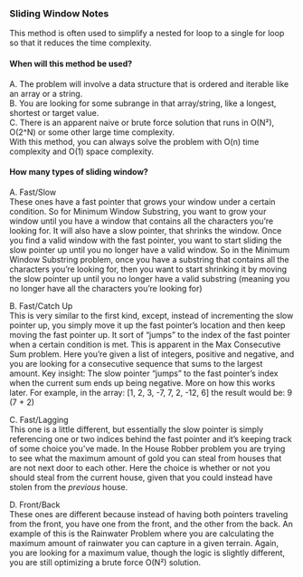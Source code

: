 ### Sliding Window Notes
This method is often used to simplify a nested for loop to a single for loop so that it reduces the time complexity.  
#### When will this method be used?
A. The problem will involve a data structure that is ordered and iterable like an array or a string.  
B. You are looking for some subrange in that array/string, like a longest, shortest or target value.  
C. There is an apparent naive or brute force solution that runs in O(N²), O(2^N) or some other large time complexity.  
With this method, you can always solve the problem with O(n) time complexity and O(1) space complexity.  

#### How many types of sliding window?
A. Fast/Slow  
These ones have a fast pointer that grows your window under a certain condition. So for Minimum Window Substring, you want to grow your window until you have a window that contains all the characters you’re looking for.
It will also have a slow pointer, that shrinks the window. Once you find a valid window with the fast pointer, you want to start sliding the slow pointer up until you no longer have a valid window.
So in the Minimum Window Substring problem, once you have a substring that contains all the characters you’re looking for, then you want to start shrinking it by moving the slow pointer up until you no longer have a valid substring (meaning you no longer have all the characters you’re looking for)  

B. Fast/Catch Up  
This is very similar to the first kind, except, instead of incrementing the slow pointer up, you simply move it up the fast pointer’s location and then keep moving the fast pointer up. It sort of “jumps” to the index of the fast pointer when a certain condition is met.
This is apparent in the Max Consecutive Sum problem. Here you’re given a list of integers, positive and negative, and you are looking for a consecutive sequence that sums to the largest amount. Key insight: The slow pointer “jumps” to the fast pointer’s index when the current sum ends up being negative. More on how this works later.
For example, in the array: [1, 2, 3, -7, 7, 2, -12, 6] the result would be: 9 (7 + 2)  

C. Fast/Lagging  
This one is a little different, but essentially the slow pointer is simply referencing one or two indices behind the fast pointer and it’s keeping track of some choice you’ve made.
In the House Robber problem you are trying to see what the maximum amount of gold you can steal from houses that are not next door to each other. Here the choice is whether or not you should steal from the current house, given that you could instead have stolen from the *previous* house.  

D. Front/Back  
These ones are different because instead of having both pointers traveling from the front, you have one from the front, and the other from the back. An example of this is the Rainwater Problem where you are calculating the maximum amount of rainwater you can capture in a given terrain. Again, you are looking for a maximum value, though the logic is slightly different, you are still optimizing a brute force O(N²) solution.  

